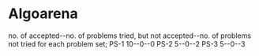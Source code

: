 # Algoarena
no. of accepted--no. of problems tried, but not accepted--no. of problems not tried for each problem set;
PS-1   10--0--0
PS-2   5--0--2
PS-3   5--0--3
